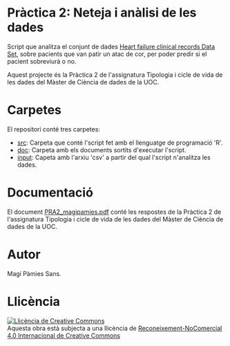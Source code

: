 # Pràctica 2: Neteja i anàlisi de les dades

Script que analitza el conjunt de dades [Heart failure clinical records Data Set](https://www.kaggle.com/andrewmvd/heart-failure-clinical-data), sobre pacients que van patir un atac de cor, per poder predir si el pacient sobreviurà o no.

Aquest projecte és la Pràctica 2 de l'assignatura Tipologia i cicle de vida de les dades del Màster de Ciència de dades de la UOC.

# Carpetes

El repositori conté tres carpetes:
 - [src](src): Carpeta que conté l'script fet amb el llenguatge de programació 'R'.
 - [doc](doc): Carpeta amb els documents sortits d'executar l'script.
 - [input](input): Capeta amb l'arxiu 'csv' a partir del qual l'script n'analitza les dades.

# Documentació

El document [PRA2_magipamies.pdf](PRA2_magipamies.pdf) conté les respostes de la Pràctica 2 de l'assignatura Tipologia i cicle de vida de les dades del Màster de Ciència de dades de la UOC.

# Autor

Magí Pàmies Sans.

# Llicència

<a rel="license" href="http://creativecommons.org/licenses/by-nc/4.0/"><img alt="Llicència de Creative Commons" style="border-width:0" src="https://i.creativecommons.org/l/by-nc/4.0/88x31.png" /></a><br />Aquesta obra està subjecta a una llicència de <a rel="license" href="http://creativecommons.org/licenses/by-nc/4.0/">Reconeixement-NoComercial 4.0 Internacional de Creative Commons</a>
